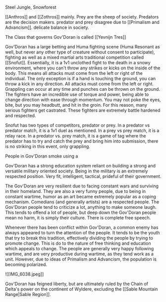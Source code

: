 <!--
wiki-header-section:start
# Gov'Doran
_Steel Jungle, Snowforest_
<img src="wiki_images/Gov'Doran.png"></img>

**Gov'Doran** is an Order (city) located in the northeast plains of Wyldere, south of the East [[Summons Mountain Range]] in the region known as [[Roknor]]. The city is governed by the Class [[Yevnijn Tres]] and is renowned for its delicate societal balance between [[Primalism and Advancism]]. The population is primarily composed of [[Anthros]] and [[Zothros]], with a social structure that divides individuals into predators (decision makers) and prey (the general populace). This dynamic creates ongoing tension and debate, especially as the youth push for change and challenge traditional roles.

Gov'Doran is famous for its vibrant betting and fighting scene, particularly the traditional martial competition known as [[Snofut]]. In Snofut, competitors engage in 1v1 unclothed fights to the death in snowy arenas, with strict rules on striking and grappling. The event is a test of torque, power, and resilience, and its most serious fighters are highly respected. The city also hosts relay races and tag-based matches, further emphasizing the predator-prey dynamic.

The people of Gov'Doran are known for their resilience, humor, and strong sense of community, forged through constant warfare and hardship. Military service is highly respected, and the city’s education system is designed to produce fit, intelligent, and tactical citizens. Artistic expression, especially comedy, is valued as a coping mechanism, and free speech is a core cultural tenet. Despite a tradition of feigned liberty, Gov'Doran ultimately remains under the influence of the [[Chain of Delta]], except for the [[Sable Mountain Range|Sable Region]].

The city’s society is currently polarized by the competing ideologies of Primalism and Advancism, with the population divided over the direction of future change. This tension is reflected in all aspects of life, from politics to daily interactions, making Gov'Doran a dynamic and ever-evolving city.

wiki-header-section:end

taxonomy-table-section:start
<div class="taxonomy-table">
  <table>
    <tr>
      <th colspan="3">Purpose Taxonomy</th>
    </tr>
    <tr>
      <td class="taxon-label"><img src="../svg/bin.svg" class="taxon-icon">Bin:</td>
      <td class="taxon-content" colspan="2">[[Scape]]</td>
    </tr>
    <tr>
      <td class="taxon-label"><img src="../svg/basin.svg" class="taxon-icon">Basin:</td>
      <td class="taxon-content" colspan="2">[[Sacrus]]</td>
    </tr>
    <tr>
      <td class="taxon-label"><img src="../svg/eco.svg" class="taxon-icon">Eco:</td>
      <td class="taxon-content" colspan="2">[[Toma]] ([[Wyldere]], [[Roknor]]) of [[Toman Ecoss]]</td>
    </tr>
    <tr>
      <td class="taxon-label"><img src="../svg/order.svg" class="taxon-icon">Order:</td>
      <td class="taxon-content" colspan="2"><b>Gov'Doran</b></td>
    </tr>
    <tr>
      <td class="taxon-label"><img src="../svg/class.svg" class="taxon-icon">Class:</td>
      <td class="taxon-content" colspan="2">[[Yevnijn Tres]]</td>
    </tr>
  </table>
</div>
-->

<!-- not-for-live-publishing:start -->
<!-- obsidian-pull:start -->
Steel Jungle, Snowforest

[[Anthros]] and [[Zothros]] mainly. Prey are the sheep of society. Predators are the decision makers. predator and prey disagree due to [[Primalism and Advancism]]. delicate balance in society.

The Class that governs Gov'Doran is called [[Yevnijn Tres]]



Gov'Doran has a large betting and Huma fighting scene (Huma Resonant as well, but never any other type of creature without consent to participate),  fighting as well as a mixed martial arts traditional competition called [[Snofut]]. Essentially, it is a 1v1 unclothed fight to the death in a snowy environment, where you can't throw any strikes or kicks on the inside of the body. This means all attacks must come from the left or right of the individual. The only exception is if a hand is touching the ground, you can throw a kick in any direction. All attacks must come from the left or right. Grappling can occur at any time and punches can be thrown on the ground. The fighters have an incredible use of torque and power, being able to change direction with ease through momentum. You may not poke the eyes, bite, but you may headbutt, and hit in the groin. For this reason, many serious fighters get castrated. These fighters are extremely battle hardened and respected.

Snofut has two types of competitors, predator or prey. In a predator vs predator match, it is a 1v1 duel as mentioned. In a prey vs prey match, it is a relay race. In a predator vs. prey match, it is a game of tag where the predator has to try and catch the prey and bring him into submission, there is no striking in this event, only grappling.

People in Gov'Doran smoke using a 



Gov'Doran has a strong education system reliant on building a strong and versatile military oriented society. Being in the military is an extremely respected position. Very fit, intelligent, tactical, prideful of their government.

The Gov'Doran are very resilient due to facing constant wars and surviving in their homeland. They are also a very funny people, due to being in constant wartime, humor as an art became extremely popular as a coping mechanism. Comedians (and generally artists) are a respected people. The Gov'Doran people tend to criticize a lot, anything to make someone laugh. This tends to offend a lot of people, but deep down the Gov'Doran people mean no harm, it is simply their culture. There is complete free speech. 

Whenever there has been conflict within Gov'Doran, a common enemy has always appeared to turn the attention of the people. It tends to be the youth that try to break this tradition, effectively dividing the people by trying to promote change. This is do to the nature of free thinking and education which appeals to change. The people are generally very happy following wartime, and are very productive during wartime, as they tend work as a unit. However, due to ideas of Primalism and Advancism, the population is becoming polarized.




![[IMG_6038.jpeg]]


Gov'Doran has feigned liberty, but are ultimately ruled by the Chain of Delta's power on the continent of Wyldere, excluding the [[Sable Mountain Range|Sable Region]]. 
<!-- obsidian-pull:end -->
<!-- not-for-live-publishing:end -->